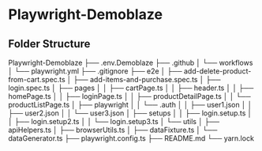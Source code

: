 # Playwright-Demoblaze


## Folder Structure

Playwright-Demoblaze
├── .env.Demoblaze
├── .github
│   └── workflows
│       └── playwright.yml
├── .gitignore
├── e2e
│   ├── add-delete-product-from-cart.spec.ts
│   ├── add-items-and-purchase.spec.ts
│   ├── login.spec.ts
│   ├── pages
│   │   ├── cartPage.ts
│   │   ├── header.ts
│   │   ├── homePage.ts
│   │   ├── loginPage.ts
│   │   ├── productDetailPage.ts
│   │   └── productListPage.ts
│   ├── playwright
│   │   └── .auth
│   │       ├── user1.json
│   │       ├── user2.json
│   │       └── user3.json
│   ├── setups
│   │   ├── login.setup.ts
│   │   ├── login.setup2.ts
│   │   └── login.setup3.ts
│   └── utils
│       ├── apiHelpers.ts
│       ├── browserUtils.ts
│       ├── dataFixture.ts
│       └── dataGenerator.ts
├── playwright.config.ts
├── README.md
└── yarn.lock
